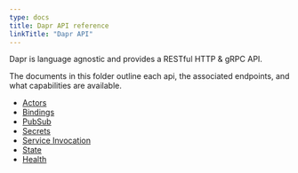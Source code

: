 ```yaml
---
type: docs
title: Dapr API reference
linkTitle: "Dapr API"
---
```


Dapr is language agnostic and provides a RESTful HTTP & gRPC API.

The documents in this folder outline each api, the associated endpoints, and what capabilities are available.

- [Actors](./actors_api.md)
- [Bindings](./bindings_api.md)
- [PubSub](./pubsub_api.md)
- [Secrets](./secrets_api.md)
- [Service Invocation](./service_invocation_api.md)
- [State](./state_api.md)
- [Health](./health_api.md)
